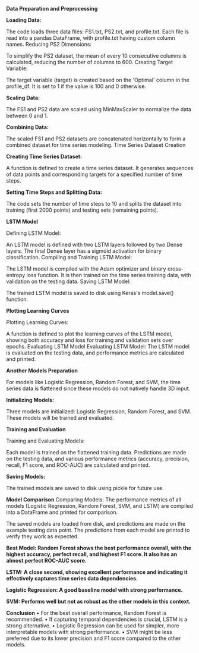 **Data Preparation and Preprocessing**

**Loading Data:**


The code loads three data files: FS1.txt, PS2.txt, and profile.txt. Each file is read into a pandas DataFrame, with profile.txt having custom column names.
Reducing PS2 Dimensions:

To simplify the PS2 dataset, the mean of every 10 consecutive columns is calculated, reducing the number of columns to 600.
Creating Target Variable:

The target variable (target) is created based on the 'Optimal' column in the profile_df. It is set to 1 if the value is 100 and 0 otherwise.

**Scaling Data:**


The FS1 and PS2 data are scaled using MinMaxScaler to normalize the data between 0 and 1.

**Combining Data:**


The scaled FS1 and PS2 datasets are concatenated horizontally to form a combined dataset for time series modeling.
Time Series Dataset Creation

**Creating Time Series Dataset:**


A function is defined to create a time series dataset. It generates sequences of data points and corresponding targets for a specified number of time steps.

**Setting Time Steps and Splitting Data:**


The code sets the number of time steps to 10 and splits the dataset into training (first 2000 points) and testing sets (remaining points).


**LSTM Model**

Defining LSTM Model:

An LSTM model is defined with two LSTM layers followed by two Dense layers. The final Dense layer has a sigmoid activation for binary classification.
Compiling and Training LSTM Model:

The LSTM model is compiled with the Adam optimizer and binary cross-entropy loss function. It is then trained on the time series training data, with validation on the testing data.
Saving LSTM Model:

The trained LSTM model is saved to disk using Keras's model.save() function.

**Plotting Learning Curves**

Plotting Learning Curves:

A function is defined to plot the learning curves of the LSTM model, showing both accuracy and loss for training and validation sets over epochs.
Evaluating LSTM Model
Evaluating LSTM Model:
The LSTM model is evaluated on the testing data, and performance metrics are calculated and printed.

**Another Models Preparation**
 

For models like Logistic Regression, Random Forest, and SVM, the time series data is flattened since these models do not natively handle 3D input.

**Initializing Models:**

Three models are initialized: Logistic Regression, Random Forest, and SVM. These models will be trained and evaluated.

**Training and Evaluation**

Training and Evaluating Models:

Each model is trained on the flattened training data. Predictions are made on the testing data, and various performance metrics (accuracy, precision, recall, F1 score, and ROC-AUC) are calculated and printed.

**Saving Models:**

The trained models are saved to disk using pickle for future use.

**Model Comparison**
Comparing Models:
The performance metrics of all models (Logistic Regression, Random Forest, SVM, and LSTM) are compiled into a DataFrame and printed for comparison.


The saved models are loaded from disk, and predictions are made on the example testing data point. The predictions from each model are printed to verify they work as expected.




**Best Model: Random Forest shows the best performance overall, with the highest accuracy, perfect recall, and highest F1 score. It also has an almost perfect ROC-AUC score.**

**LSTM: A close second, showing excellent performance and indicating it effectively captures time series data dependencies.**

**Logistic Regression: A good baseline model with strong performance.**

**SVM: Performs well but not as robust as the other models in this context.**


**Conclusion**
•	For the best overall performance, Random Forest is recommended.
•	If capturing temporal dependencies is crucial, LSTM is a strong alternative.
•	Logistic Regression can be used for simpler, more interpretable models with strong performance.
•	SVM might be less preferred due to its lower precision and F1 score compared to the other models.




